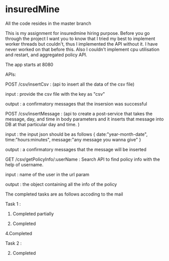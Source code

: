 # insuredMine

All the code resides in the master branch

This is my assignment for insuredmine hiring purpose. Before you go through the project I want you to know that I tried my best 
to implement worker threads but couldn't, thus I implemented the API without it. I have never worked on that before this. 
Also I couldn't implement cpu utilisation and restart, and aggregated policy API.

The app starts at 8080

APIs:

POST /csv/insertCsv : (api to insert all the data of the csv file)

input : provide the csv file with the key as "csv"

output : a confirmatory messages that the insersion was successful




POST /csv/insertMessage : (api to create a post-service that takes the message, day, and time in body 
parameters and it inserts that message into DB at that particular day and time. )

input : the input json should be as follows { date:"year-month-date", time:"hours:minutes", message:"any message you wanna give" }

output : a confirmatory messages that the message will be inserted



GET /csv/getPolicyInfo/:userName : Search API to find policy info with the help of username.

input : name of the user in the url param

output : the object containing all the info of the policy



The completed tasks are as follows accoding to the mail

Task 1 :

1. Completed partially

2. Completed

4.Completed


Task 2 : 

2. Completed

